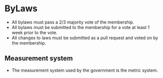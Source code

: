 # ByLaws
* All bylaws must pass a 2/3 majority vote of the membership.
* All bylaws must be submitted to the membership for a vote at least 1 week prior to the vote.
* All changes to laws must be submitted as a pull request and voted on by the membership.

## Measurement system
* The measurement system used by the government is the metric system.